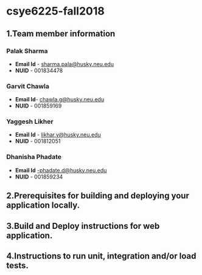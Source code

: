 # csye6225-fall2018

## 1.Team member information

### Palak Sharma</br>
 - **Email Id** -  sharma.pala@husky.neu.edu
 - **NUID** - 001834478

### Garvit Chawla </br>
 - **Email Id**- chawla.g@husky.neu.edu
 - **NUID** - 001859169

### Yaggesh Likher</br>
 - **Email Id** - likhar.y@husky.neu.edu
 - **NUID** - 001812051

### Dhanisha Phadate</br>
 - **Email Id** -phadate.d@husky.neu.edu
 - **NUID** - 001859234

## 2.Prerequisites for building and deploying your application locally. </br>

## 3.Build and Deploy instructions for web application. </br>

## 4.Instructions to run unit, integration and/or load tests. </br>
